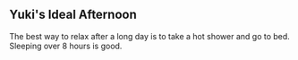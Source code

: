 ## Yuki's Ideal Afternoon

The best way to relax after a long day is to take a hot shower and go to bed.
Sleeping over 8 hours is good. 
